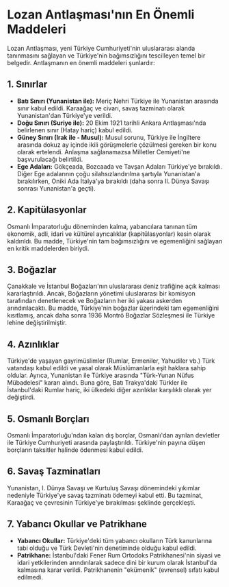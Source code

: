 # Lozan Antlaşması'nın En Önemli Maddeleri

Lozan Antlaşması, yeni Türkiye Cumhuriyeti'nin uluslararası alanda tanınmasını sağlayan ve Türkiye'nin bağımsızlığını tescilleyen temel bir belgedir. Antlaşmanın en önemli maddeleri şunlardır:

## 1. Sınırlar

*   **Batı Sınırı (Yunanistan ile):** Meriç Nehri Türkiye ile Yunanistan arasında sınır kabul edildi. Karaağaç ve civarı, savaş tazminatı olarak Yunanistan'dan Türkiye'ye verildi.
*   **Doğu Sınırı (Suriye ile):** 20 Ekim 1921 tarihli Ankara Antlaşması'nda belirlenen sınır (Hatay hariç) kabul edildi.
*   **Güney Sınırı (Irak ile - Musul):** Musul sorunu, Türkiye ile İngiltere arasında dokuz ay içinde ikili görüşmelerle çözülmesi gereken bir konu olarak ertelendi. Anlaşma sağlanamazsa Milletler Cemiyeti'ne başvurulacağı belirtildi.
*   **Ege Adaları:** Gökçeada, Bozcaada ve Tavşan Adaları Türkiye'ye bırakıldı. Diğer Ege adalarının çoğu silahsızlandırılma şartıyla Yunanistan'a bırakılırken, Oniki Ada İtalya'ya bırakıldı (daha sonra II. Dünya Savaşı sonrası Yunanistan'a geçti).

## 2. Kapitülasyonlar

Osmanlı İmparatorluğu döneminden kalma, yabancılara tanınan tüm ekonomik, adli, idari ve kültürel ayrıcalıklar (kapitülasyonlar) kesin olarak kaldırıldı. Bu madde, Türkiye'nin tam bağımsızlığını ve egemenliğini sağlayan en kritik maddelerden biriydi.

## 3. Boğazlar

Çanakkale ve İstanbul Boğazları'nın uluslararası deniz trafiğine açık kalması kararlaştırıldı. Ancak, Boğazların yönetimi uluslararası bir komisyon tarafından denetlenecek ve Boğazların her iki yakası askerden arındırılacaktı. Bu madde, Türkiye'nin boğazlar üzerindeki tam egemenliğini kısıtlamış, ancak daha sonra 1936 Montrö Boğazlar Sözleşmesi ile Türkiye lehine değiştirilmiştir.

## 4. Azınlıklar

Türkiye'de yaşayan gayrimüslimler (Rumlar, Ermeniler, Yahudiler vb.) Türk vatandaşı kabul edildi ve yasal olarak Müslümanlarla eşit haklara sahip oldular. Ayrıca, Yunanistan ile Türkiye arasında "Türk-Yunan Nüfus Mübadelesi" kararı alındı. Buna göre, Batı Trakya'daki Türkler ile İstanbul'daki Rumlar hariç, iki ülkedeki diğer azınlıklar karşılıklı olarak yer değiştirdi.

## 5. Osmanlı Borçları

Osmanlı İmparatorluğu'ndan kalan dış borçlar, Osmanlı'dan ayrılan devletler ile Türkiye Cumhuriyeti arasında paylaştırıldı. Türkiye'nin payına düşen borçların taksitler halinde ödenmesi kabul edildi.

## 6. Savaş Tazminatları

Yunanistan, I. Dünya Savaşı ve Kurtuluş Savaşı dönemindeki yıkımlar nedeniyle Türkiye'ye savaş tazminatı ödemeyi kabul etti. Bu tazminat, Karaağaç ve çevresinin Türkiye'ye bırakılması şeklinde gerçekleşti.

## 7. Yabancı Okullar ve Patrikhane

*   **Yabancı Okullar:** Türkiye'deki tüm yabancı okulların Türk kanunlarına tabi olduğu ve Türk Devleti'nin denetiminde olduğu kabul edildi.
*   **Patrikhane:** İstanbul'daki Fener Rum Ortodoks Patrikhanesi'nin siyasi ve idari yetkilerinden arındırılarak sadece dini bir kurum olarak İstanbul'da kalmasına karar verildi. Patrikhanenin "ekümenik" (evrensel) sıfatı kabul edilmedi.